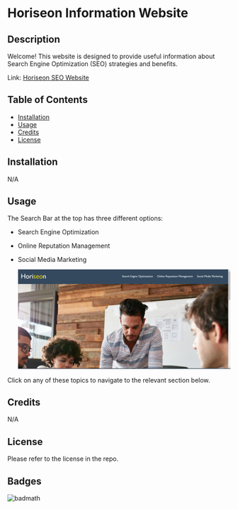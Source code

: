 # Horiseon Information Website

## Description

Welcome!  This website is designed to provide useful information about Search Engine Optimization (SEO) strategies and benefits.

Link: [Horiseon SEO Website](https://ekirbs.github.io/code-refactor/ 'Learn about search engine optimization')

## Table of Contents
- [Installation](#installation)
- [Usage](#usage)
- [Credits](#credits)
- [License](#license)

## Installation

N/A

## Usage

The Search Bar at the top has three different options:
* Search Engine Optimization
* Online Reputation Management
* Social Media Marketing

    ![Screenshot of Navigation Bar.](assets/images/horiseon-screenshot.png)

Click on any of these topics to navigate to the relevant section below.

## Credits

N/A

## License

Please refer to the license in the repo.

## Badges

![badmath](https://img.shields.io/github/languages/top/lernantino/badmath)